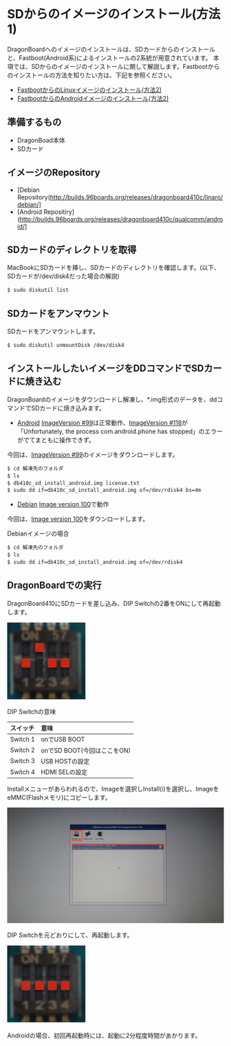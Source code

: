 # SDからのイメージのインストール(方法1)

DragonBoardへのイメージのインストールは、SDカードからのインストールと、Fastboot(Android系)によるインストールの2系統が用意されています。
本項では、SDからのイメージのインストールに関して解説します。Fastbootからのインストールの方法を知りたい方は、下記を参照ください。

* [FastbootからのLinuxイメージのインストール(方法2)](getting_started_fastboot_linux.md)
* [FastbootからのAndroidイメージのインストール(方法2)](getting_started_fastboot_android.md)


## 準備するもの

* DragonBoad本体
* SDカード

## イメージのRepository

* [Debian Repository(http://builds.96boards.org/releases/dragonboard410c/linaro/debian/]
* [Android Repositiry](http://builds.96boards.org/releases/dragonboard410c/qualcomm/android/]

## SDカードのディレクトリを取得

MacBookにSDカードを挿し、SDカードのディレクトリを確認します。(以下、SDカードが/dev/disk4だった場合の解説)

```bash
$ sudo diskutil list
```

## SDカードをアンマウント

SDカードをアンマウントします。

```bash
$ sudo diskutil unmountDisk /dev/disk4
```

## インストールしたいイメージをDDコマンドでSDカードに焼き込む

DragonBoardのイメージをダウンロードし解凍し、*.img形式のデータを、ddコマンドでSDカードに焼き込みます。

* [Android](http://builds.96boards.org/releases/dragonboard410c/qualcomm/android/)
[ImageVersion #99](http://builds.96boards.org/releases/dragonboard410c/qualcomm/android/16.03/dragonboard410c_sdcard_install_android-99.zip)は正常動作、[ImageVersion #118](http://builds.96boards.org/releases/dragonboard410c/qualcomm/android/16.06/dragonboard410c_sdcard_install_android-118.zip)が「Unfortunately, the process com.android.phone has stopped」のエラーがでてまともに操作できず。

今回は、[ImageVersion #99](http://builds.96boards.org/releases/dragonboard410c/qualcomm/android/16.03/dragonboard410c_sdcard_install_android-99.zip)のイメージをダウンロードします。

```bash
$ cd 解凍先のフォルダ
$ ls
$ db410c_sd_install_android.img	license.txt
$ sudo dd if=db410c_sd_install_android.img of=/dev/rdisk4 bs=4m 
```

* [Debian](http://builds.96boards.org/releases/dragonboard410c/linaro/debian/)
[Image version 100](http://builds.96boards.org/releases/dragonboard410c/linaro/debian/16.06/dragonboard410c_sdcard_install_debian-110.zip)で動作

今回は、[Image version 100](http://builds.96boards.org/releases/dragonboard410c/linaro/debian/16.06/dragonboard410c_sdcard_install_debian-110.zip)をダウンロードします。

Debianイメージの場合

```bash
$ cd 解凍先のフォルダ
$ ls 
$ sudo dd if=db410c_sd_install_android.img of=/dev/rdisk4
```

## DragonBoardでの実行

DragonBoard410にSDカードを差し込み、DIP Switchの2番をONにして再起動します。

![](/img/dev/dev001.png)

DIP Switchの意味

|スイッチ | 意味 |
|:--|:--|
|Switch 1 | onでUSB BOOT |
|Switch 2 | onでSD BOOT(今回はここをON) | 
|Switch 3 | USB HOSTの設定 |
|Switch 4 | HDMI SELの設定 |

Installメニューがあらわれるので、Imageを選択しInstall(i)を選択し、ImageをeMMC(Flashメモリ)にコピーします。

![](/img/dev/dev002.png)

DIP Switchを元どおりにして、再起動します。

![](/img/dev/dev003.png)

Androidの場合、初回再起動時には、起動に2分程度時間があかります。

